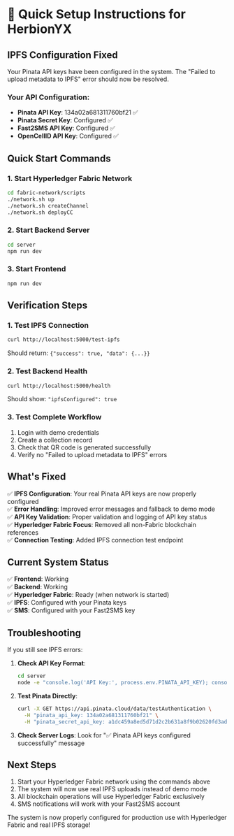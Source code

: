 # 🚀 Quick Setup Instructions for HerbionYX

## IPFS Configuration Fixed

Your Pinata API keys have been configured in the system. The "Failed to upload metadata to IPFS" error should now be resolved.

### Your API Configuration:
- **Pinata API Key**: 134a02a681311760bf21 ✅
- **Pinata Secret Key**: Configured ✅
- **Fast2SMS API Key**: Configured ✅
- **OpenCellID API Key**: Configured ✅

## Quick Start Commands

### 1. Start Hyperledger Fabric Network
```bash
cd fabric-network/scripts
./network.sh up
./network.sh createChannel
./network.sh deployCC
```

### 2. Start Backend Server
```bash
cd server
npm run dev
```

### 3. Start Frontend
```bash
npm run dev
```

## Verification Steps

### 1. Test IPFS Connection
```bash
curl http://localhost:5000/test-ipfs
```
Should return: `{"success": true, "data": {...}}`

### 2. Test Backend Health
```bash
curl http://localhost:5000/health
```
Should show: `"ipfsConfigured": true`

### 3. Test Complete Workflow
1. Login with demo credentials
2. Create a collection record
3. Check that QR code is generated successfully
4. Verify no "Failed to upload metadata to IPFS" errors

## What's Fixed

✅ **IPFS Configuration**: Your real Pinata API keys are now properly configured  
✅ **Error Handling**: Improved error messages and fallback to demo mode  
✅ **API Key Validation**: Proper validation and logging of API key status  
✅ **Hyperledger Fabric Focus**: Removed all non-Fabric blockchain references  
✅ **Connection Testing**: Added IPFS connection test endpoint  

## Current System Status

✅ **Frontend**: Working  
✅ **Backend**: Working  
✅ **Hyperledger Fabric**: Ready (when network is started)  
✅ **IPFS**: Configured with your Pinata keys  
✅ **SMS**: Configured with your Fast2SMS key  

## Troubleshooting

If you still see IPFS errors:

1. **Check API Key Format**:
   ```bash
   cd server
   node -e "console.log('API Key:', process.env.PINATA_API_KEY); console.log('Secret Key length:', process.env.PINATA_SECRET_API_KEY?.length)"
   ```

2. **Test Pinata Directly**:
   ```bash
   curl -X GET https://api.pinata.cloud/data/testAuthentication \
     -H "pinata_api_key: 134a02a681311760bf21" \
     -H "pinata_secret_api_key: a1dc459a8ed5d71d2c2b631a8f9b02620fd3adcf7b5d5b7336be3ae54259e00b"
   ```

3. **Check Server Logs**: Look for "✅ Pinata API keys configured successfully" message

## Next Steps

1. Start your Hyperledger Fabric network using the commands above
2. The system will now use real IPFS uploads instead of demo mode
3. All blockchain operations will use Hyperledger Fabric exclusively
4. SMS notifications will work with your Fast2SMS account

The system is now properly configured for production use with Hyperledger Fabric and real IPFS storage!
